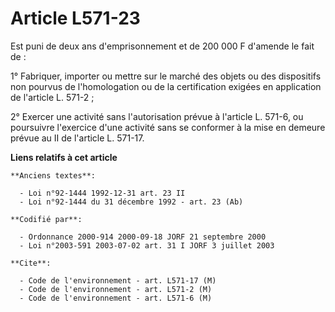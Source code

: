 # Article L571-23

Est puni de deux ans d'emprisonnement et de 200 000 F d'amende le fait de :

1° Fabriquer, importer ou mettre sur le marché des objets ou des dispositifs non pourvus de l'homologation ou de la
certification exigées en application de l'article L. 571-2 ;

2° Exercer une activité sans l'autorisation prévue à l'article L. 571-6, ou poursuivre l'exercice d'une activité sans se
conformer à la mise en demeure prévue au II de l'article L. 571-17.

**Liens relatifs à cet article**

	**Anciens textes**:

	  - Loi n°92-1444 1992-12-31 art. 23 II
	  - Loi n°92-1444 du 31 décembre 1992 - art. 23 (Ab)

	**Codifié par**:

	  - Ordonnance 2000-914 2000-09-18 JORF 21 septembre 2000
	  - Loi n°2003-591 2003-07-02 art. 31 I JORF 3 juillet 2003

	**Cite**:

	  - Code de l'environnement - art. L571-17 (M)
	  - Code de l'environnement - art. L571-2 (M)
	  - Code de l'environnement - art. L571-6 (M)
